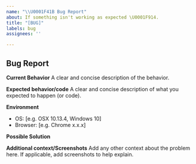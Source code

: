 ```yaml
---
name: "\\U0001F41B Bug Report"
about: If something isn't working as expected \U0001F914.
title: "[BUG]"
labels: bug
assignees: ''

---
```


## Bug Report

**Current Behavior**
A clear and concise description of the behavior.

**Expected behavior/code**
A clear and concise description of what you expected to happen (or code).

**Environment**
- OS: [e.g. OSX 10.13.4, Windows 10]
- Browser: [e.g. Chrome x.x.x]

**Possible Solution**
<!--- Only if you have suggestions on a fix for the bug -->

**Additional context/Screenshots**
Add any other context about the problem here. If applicable, add screenshots to help explain.
